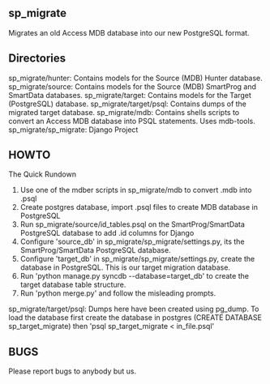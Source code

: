 sp_migrate
----------
Migrates an old Access MDB database into our new PostgreSQL format.

Directories
-----------
sp_migrate/hunter:	Contains models for the Source (MDB) Hunter database.
sp_migrate/source:	Contains models for the Source (MDB) SmartProg and SmartData databases.
sp_migrate/target:	Contains models for the Target (PostgreSQL) database.
sp_migrate/target/psql:	Contains dumps of the migrated target database.
sp_migrate/mdb:		Contains shells scripts to convert an Access MDB database into PSQL statements.  Uses mdb-tools.
sp_migrate/sp_migrate:	Django Project


HOWTO
-----
The Quick Rundown
1) Use one of the mdber scripts in sp_migrate/mdb to convert .mdb into .psql
2) Create postgres database, import .psql files to create MDB database in PostgreSQL
3) Run sp_migrate/source/id_tables.psql on the SmartProg/SmartData PostgreSQL database to add .id columns for Django
4) Configure 'source_db' in sp_migrate/sp_migrate/settings.py, its the SmartProg/SmartData PostgreSQL database.
5) Configure 'target_db' in sp_migrate/sp_migrate/settings.py, create the database in PostgreSQL.  This is our target migration database.
6) Run 'python manage.py syncdb --database=target_db' to create the target database table structure.
7) Run 'python merge.py' and follow the misleading prompts.


sp_migrate/target/psql:
Dumps here have been created using pg_dump.  To load the database first create the database in postgres (CREATE DATABASE sp_target_migrate) then 'psql sp_target_migrate < in_file.psql'

BUGS
----
Please report bugs to anybody but us.
